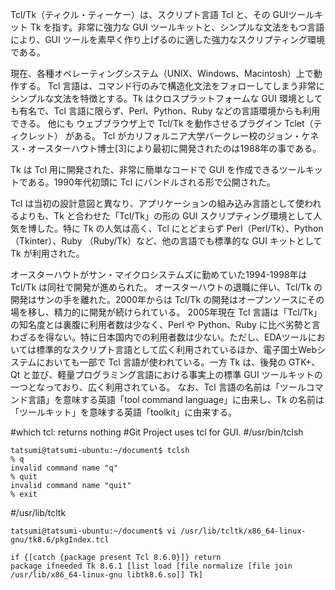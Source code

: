 Tcl/Tk（ティクル・ティーケー）は、スクリプト言語 Tcl と、その GUIツールキット Tk を指す。非常に強力な GUI ツールキットと、シンプルな文法をもつ言語により、GUI ツールを素早く作り上げるのに適した強力なスクリプティング環境である。

現在、各種オペレーティングシステム（UNIX、Windows、Macintosh）上で動作する。
Tcl 言語は、コマンド行のみで構造化文法をフォローしてしまう非常にシンプルな文法を特徴とする。Tk はクロスプラットフォームな GUI 環境としても有名で、Tcl 言語に限らず、Perl、Python、Ruby などの言語環境からも利用できる。
他にも ウェブブラウザ上で Tcl/Tk を動作させるプラグイン Tclet（ティクレット） がある。
Tcl がカリフォルニア大学バークレー校のジョン・ケネス・オースターハウト博士[3]により最初に開発されたのは1988年の事である。

Tk は Tcl 用に開発された、非常に簡単なコードで GUI を作成できるツールキットである。1990年代初頭に Tcl にバンドルされる形で公開された。

Tcl は当初の設計意図と異なり、アプリケーションの組み込み言語として使われるよりも、Tk と合わせた「Tcl/Tk」の形の GUI スクリプティング環境として人気を博した。特に Tk の人気は高く、Tcl にとどまらず Perl（Perl/Tk）、Python （Tkinter）、Ruby （Ruby/Tk）など、他の言語でも標準的な GUI キットとして Tk が利用された。

オースターハウトがサン・マイクロシステムズに勤めていた1994-1998年は Tcl/Tk は同社で開発が進められた。
オースターハウトの退職に伴い、Tcl/Tk の開発はサンの手を離れた。2000年からは Tcl/Tk の開発はオープンソースにその場を移し、精力的に開発が続けられている。
2005年現在 Tcl 言語は「Tcl/Tk」の知名度とは裏腹に利用者数は少なく、Perl や Python、Ruby に比べ劣勢と言わざるを得ない。特に日本国内での利用者数は少ない。ただし、EDAツールにおいては標準的なスクリプト言語として広く利用されているほか、電子国土Webシステムにおいても一部で Tcl 言語が使われている。一方 Tk は、後発の GTK+、Qt と並び、軽量プログラミング言語における事実上の標準 GUI ツールキットの一つとなっており、広く利用されている。
なお、Tcl 言語の名前は「ツールコマンド言語」を意味する英語「tool command language」に由来し、Tk の名前は「ツールキット」を意味する英語「toolkit」に由来する。




#which tcl: returns nothing
#Git Project uses tcl for GUI.
#/usr/bin/tclsh
```
tatsumi@tatsumi-ubuntu:~/document$ tclsh
% q
invalid command name "q"
% quit
invalid command name "quit"
% exit
```
#/usr/lib/tcltk
```
tatsumi@tatsumi-ubuntu:~/document$ vi /usr/lib/tcltk/x86_64-linux-gnu/tk8.6/pkgIndex.tcl
```
```
if {[catch {package present Tcl 8.6.0}]} return
package ifneeded Tk 8.6.1 [list load [file normalize [file join /usr/lib/x86_64-linux-gnu libtk8.6.so]] Tk]
```

